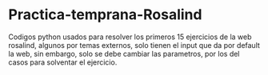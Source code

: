 # Practica-temprana-Rosalind
Codigos python usados para resolver los primeros 15 ejercicios de la web rosalind, algunos por temas externos, solo tienen el input que da por default la web, sin embargo, solo se debe cambiar las parametros, por los del casos para solventar el ejercicio.
